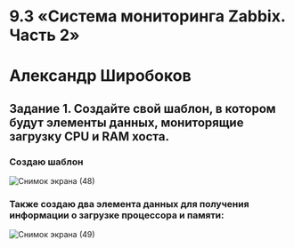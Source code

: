 # 9.3 «Система мониторинга Zabbix. Часть 2»
# Александр Широбоков
## Задание 1. Создайте свой шаблон, в котором будут элементы данных, мониторящие загрузку CPU и RAM хоста.
### Создаю шаблон
![Снимок экрана (48)](https://user-images.githubusercontent.com/69298696/225212696-78dea67c-b272-4d0a-a363-c59dd9335193.png)
### Также создаю два элемента данных для получения информации о загрузке процессора и памяти:
![Снимок экрана (49)](https://user-images.githubusercontent.com/69298696/225212968-93d81515-4834-4c83-aedf-f742e04abe12.png)
